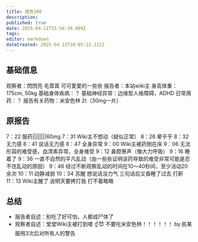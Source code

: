 ```yaml
---
title: 报告200
description: 
published: true
date: 2025-04-11T15:58:39.009Z
tags: 
editor: markdown
dateCreated: 2025-04-12T10:05:12.112Z
---
```


## 基础信息
观察者：閃閃亮 毛茸茸 可可愛愛的一些些
报告者：本站wiki主
身高体重：175cm, 50kg
基础身体疾病：？
基础神经异常：边缘型人格障碍，ADHD
日常用药：？
报告有关药物：米安色林 2t（30mg一片）

## 原报告  
7：22 服药||||||||60mg
7：31 Wiki主不想动（疑似正常）
8：26 晕乎乎
8：32 无力感
8：41 说话无力感
8：47 全身异常
9：00 Wiki主被药倒在床
9：06 无法形容的难受感，血清素异常，全身难受
9：12 鼻腔箫声（像大力呼吸）
9：16 睡着了
9：36 一直不自然的平凡乱动（由一些些证明该药导致的难受非常可能是忍不住乱动的原因）
9：46 经过不断观察乱动的时间在10～40秒间，至少活动20余次
10：11 动静减弱
10：34 苏醒 想说话没力气 三句话后又昏睡了过去 打鼾
11：13 Wiki主醒了
说明天要拷打我  打不着略略

## 总结
- 报告者自述：别吃了好可怕，人都成尸体了
- 观察者自述：堂堂Wiki主被打到喽
  ☝😈
  不要吃米安色林！！！！！！
  by.些某服用3次后对所有人的警告